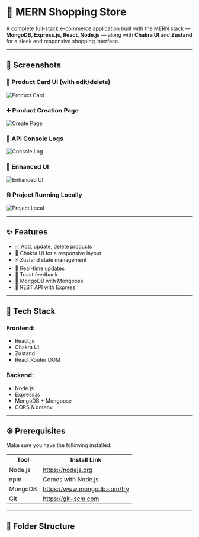 # 🛒 MERN Shopping Store

A complete full-stack e-commerce application built with the MERN stack — **MongoDB, Express.js, React, Node.js** — along with **Chakra UI** and **Zustand** for a sleek and responsive shopping interface.

---

## 📸 Screenshots

### 🧾 Product Card UI (with edit/delete)
![Product Card](https://github.com/user-attachments/assets/468ea714-ba0d-42d3-aea8-9579fc97dcc3)

### ➕ Product Creation Page
![Create Page](https://github.com/user-attachments/assets/3d31ef70-869d-4787-8b04-605c058f9a16)

### 🧪 API Console Logs
![Console Log](https://github.com/user-attachments/assets/748983dc-abf7-4050-a52c-3709acab10a6)

### 🧰 Enhanced UI
![Enhanced UI](https://github.com/user-attachments/assets/8074460e-202d-43c3-8617-cf49fb1f1d5d)

### 🌐 Project Running Locally
![Project Local](https://github.com/user-attachments/assets/45287ede-a705-4bc5-a67c-70ad51552cbb)

---

## ✨ Features

- ✅ Add, update, delete products
- 🌈 Chakra UI for a responsive layout
- ⚡ Zustand state management
- 🔄 Real-time updates
- 🧪 Toast feedback
- 📡 MongoDB with Mongoose
- 🔗 REST API with Express

---

## 🧰 Tech Stack

### Frontend:
- React.js
- Chakra UI
- Zustand
- React Router DOM

### Backend:
- Node.js
- Express.js
- MongoDB + Mongoose
- CORS & dotenv

---

## ⚙️ Prerequisites

Make sure you have the following installed:

| Tool       | Install Link                      |
|------------|-----------------------------------|
| Node.js    | https://nodejs.org                |
| npm        | Comes with Node.js                |
| MongoDB    | https://www.mongodb.com/try       |
| Git        | https://git-scm.com               |

---

## 📁 Folder Structure

